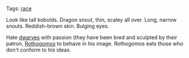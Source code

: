 Tags: [race](Races)

Look like tall kobolds. Dragon snout, thin, scaley all over. Long, narrow snouts. Reddish-brown skin. Bulging eyes. 

Hate [dwarves](Dwarves) with passion (they have been bred and sculpted by their patron, [Rothogomos](Rothogomos) to behave in his image. Rothogomos eats those who don't conform to his ideas.